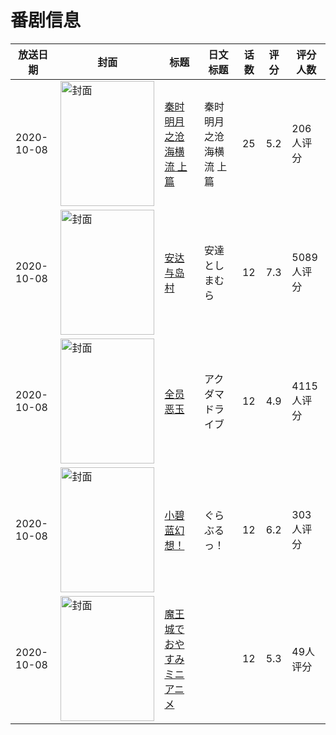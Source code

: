 # 番剧信息

|放送日期|封面|标题|日文标题|话数|评分|评分人数|
|---|---|---|---|---|---|---|
|2020-10-08|<img src="//lain.bgm.tv/pic/cover/c/8e/b8/231210_yXgIt.jpg" alt="封面" style="width:150px;height:200px;object-fit:cover;">|[秦时明月之沧海横流 上篇](https://bangumi.tv/subject/231210)|秦时明月之沧海横流 上篇|25|5.2|206人评分|
|2020-10-08|<img src="//lain.bgm.tv/pic/cover/c/0f/a4/282372_pqp0S.jpg" alt="封面" style="width:150px;height:200px;object-fit:cover;">|[安达与岛村](https://bangumi.tv/subject/282372)|安達としまむら|12|7.3|5089人评分|
|2020-10-08|<img src="//lain.bgm.tv/pic/cover/c/87/96/302076_18361.jpg" alt="封面" style="width:150px;height:200px;object-fit:cover;">|[全员恶玉](https://bangumi.tv/subject/302076)|アクダマドライブ|12|4.9|4115人评分|
|2020-10-08|<img src="//lain.bgm.tv/pic/cover/c/df/e0/303157_7snGf.jpg" alt="封面" style="width:150px;height:200px;object-fit:cover;">|[小碧蓝幻想！](https://bangumi.tv/subject/303157)|ぐらぶるっ！|12|6.2|303人评分|
|2020-10-08|<img src="//lain.bgm.tv/pic/cover/c/16/d3/318509_ZVVXi.jpg" alt="封面" style="width:150px;height:200px;object-fit:cover;">|[魔王城でおやすみ ミニアニメ](https://bangumi.tv/subject/318509)||12|5.3|49人评分|
